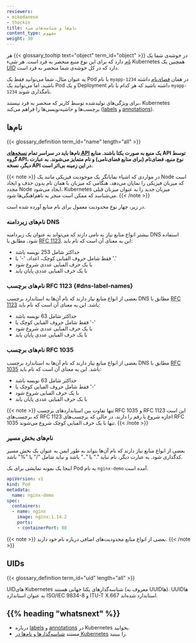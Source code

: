 ```yaml
---
reviewers:
- mikedanese
- thockin
title: نام‌ها و شناسه‌های شیء
content_type: مفهوم
weight: 30
---
```


<!-- overview -->

هر {{< glossary_tooltip text="object" term_id="object" >}} در خوشه‌ی شما یک [_نام_](#names) دارد که برای این نوع منبع منحصر به فرد است.
هر شیء Kubernetes همچنین یک [_UID_](#uids) دارد که در کل خوشه‌ی شما منحصر به فرد است.

به عنوان مثال، شما می‌توانید فقط یک Pod با نام `myapp-1234` در همان [فضای‌نام](/docs/concepts/overview/working-with-objects/namespaces/) داشته باشید، اما می‌توانید یک Pod و یک Deployment داشته باشید که هر کدام با نام `myapp-1234` نامگذاری شوند.

برای ویژگی‌های تولیدشده توسط کاربر که منحصر به فرد نیستند، Kubernetes برچسب‌ها و حاشیه‌نویسی‌ها را فراهم می‌کند ([labels](/docs/concepts/overview/working-with-objects/labels/) و [annotations](/docs/concepts/overview/working-with-objects/annotations/)).


<!-- body -->

## نام‌ها

{{< glossary_definition term_id="name" length="all" >}}

**نام‌ها باید در سراسر تمام [نسخه‌های API](/docs/concepts/overview/kubernetes-api/#api-groups-and-versioning) یک منبع به صورت یکتا باشند. منابع API توسط گروه API، نوع منبع، فضای‌نام (برای منابع فضای‌نامی) و نام متمایز می‌شوند. به عبارت دیگر، نسخه API در این زمینه بی‌اثر است.**

{{< note >}}
در مواردی که اشیاء نمایانگر یک موجودیت فیزیکی مانند یک Node است که میزبان فیزیکی را نمایان می‌دهد، هنگامی که میزبان با همان نام بدون حذف و ایجاد مجدد Node ایجاد می‌شود، Kubernetes میزبان جدید را به عنوان میزبان قبلی می‌شناسد که ممکن است منجر به ناهم‌اهنگی‌ها شود.
{{< /note >}}

در زیر، چهار نوع محدودیت معمول برای نام منابع آورده شده است.

### نام‌های زیردامنه DNS

بیشتر انواع منابع نیاز به نامی دارند که می‌تواند به عنوان یک زیردامنه DNS استفاده شود، مطابق با [RFC 1123](https://tools.ietf.org/html/rfc1123).
این به معنای آن است که نام باید:

- حداکثر شامل 253 نویسه باشد
- فقط شامل حروف الفبایی کوچک، اعداد، '-' یا '.'
- با یک حرف الفبایی عددی شروع شود
- با یک حرف الفبایی عددی پایان یابد

### نام‌های برچسب RFC 1123 {#dns-label-names}

بعضی از انواع منابع نیاز دارند که نام آن‌ها به استاندارد برچسب DNS
مطابق با [RFC 1123](https://tools.ietf.org/html/rfc1123) باشد.
این به معنای آن است که نام باید:

- حداکثر شامل 63 نویسه باشد
- فقط شامل حروف الفبایی کوچک یا '-'
- با یک حرف الفبایی عددی شروع شود
- با یک حرف الفبایی عددی پایان یابد

### نام‌های برچسب RFC 1035

بعضی از انواع منابع نیاز دارند که نام آن‌ها به استاندارد برچسب DNS
مطابق با [RFC 1035](https://tools.ietf.org/html/rfc1035) باشد.
این به معنای آن است که نام باید:

- حداکثر شامل 63 نویسه باشد
- فقط شامل حروف الفبایی کوچک یا '-'
- با یک حرف الفبایی شروع شود
- با یک حرف الفبایی عددی پایان یابد

{{< note >}}
تنها تفاوت بین استانداردهای برچسب RFC 1035 و RFC 1123 این است که برچسب‌های RFC 1123 اجازه شروع با رقم را دارند، در حالی که برچسب‌های RFC 1035 تنها با یک حرف الفبایی کوچک شروع می‌شوند.
{{< /note >}}

### نام‌های بخش مسیر

بعضی از انواع منابع نیاز دارند که نام آن‌ها بتواند به طور ایمن به عنوان یک بخش مسیر کدگذاری شود. به عبارت دیگر، نام نباید "." یا ".." باشد و نباید شامل "/" یا "%" باشد.

اینجا یک نمونه نمایشی برای یک Pod به نام `nginx-demo` آمده است.

```yaml
apiVersion: v1
kind: Pod
metadata:
  name: nginx-demo
spec:
  containers:
  - name: nginx
    image: nginx:1.14.2
    ports:
    - containerPort: 80
```


{{< note >}}
بعضی از انواع منابع محدودیت‌های اضافی درباره نام خود دارند.
{{< /note >}}

## UIDs

{{< glossary_definition term_id="uid" length="all" >}}

UIDهای Kubernetes شناسه‌گذارهای یکتا جهانی هستند (معروف به UUIDها).
UUIDها به عنوان استاندارد ISO/IEC 9834-8 و ITU-T X.667 استاندارد شده‌اند.


## {{% heading "whatsnext" %}}

* درباره [labels](/docs/concepts/overview/working-with-objects/labels/) و [annotations](/docs/concepts/overview/working-with-objects/annotations/) در Kubernetes بخوانید.
* مستند [شناسه‌گذارها و نام‌ها در Kubernetes](https://git.k8s.io/design-proposals-archive/architecture/identifiers.md) را ببینید.
